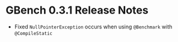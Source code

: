 # GBench 0.3.1 Release Notes #

  * Fixed `NullPointerException` occurs when using `@Benchmark` with `@CompileStatic`